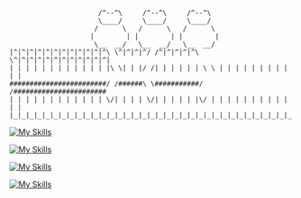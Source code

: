 ```
                      /^--^\     /^--^\     /^--^\
                      \____/     \____/     \____/
                     /      \   /      \   /      \
                    |        | |        | |        |
                     \__  __/   \__  __/   \__  __/
|^|^|^|^|^|^|^|^|^|^|^|^\ \^|^|^|^/ /^|^|^|^|^\ \^|^|^|^|^|^|^|^|^|^|^|^|
| | | | | | | | | | | | |\ \| | |/ /| | | | | | \ \ | | | | | | | | | | |
########################/ /######\ \###########/ /#######################
| | | | | | | | | | | | \/| | | | \/| | | | | |\/ | | | | | | | | | | | |
|_|_|_|_|_|_|_|_|_|_|_|_|_|_|_|_|_|_|_|_|_|_|_|_|_|_|_|_|_|_|_|_|_|_|_|_|
```
[![My Skills](https://skillicons.dev/icons?i=html,css,sass,js,ts,react,vue,svelte,flutter&perline=9)](https://skillicons.dev)

[![My Skills](https://skillicons.dev/icons?i=bun,django,elixir,express,go,laravel,nextjs,nodejs,nuxtjs,py,symfony,tse&perline=9)](https://skillicons.dev)

[![My Skills](https://skillicons.dev/icons?i=aws,azure,docker,vercel,terraform&perline=9)](https://skillicons.dev)

[![My Skills](https://skillicons.dev/icons?i=discordjs,electron,figma,firebase,mongodb,prisma,supabase,sequelize,tailwind&perline=9)](https://skillicons.dev)
